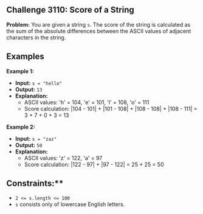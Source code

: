 ## Challenge 3110: Score of a String

**Problem:**
You are given a string `s`. The score of the string is calculated as the sum of the absolute differences between the ASCII values of adjacent characters in the string. 

## Examples
**Example 1:**

- **Input:** `s = "hello"`
- **Output:** `13`
- **Explanation:** 
  - ASCII values: 'h' = 104, 'e' = 101, 'l' = 108, 'o' = 111
  - Score calculation: |104 - 101| + |101 - 108| + |108 - 108| + |108 - 111| = 3 + 7 + 0 + 3 = 13

**Example 2:**

- **Input:** `s = "zaz"`
- **Output:** `50`
- **Explanation:** 
  - ASCII values: 'z' = 122, 'a' = 97
  - Score calculation: |122 - 97| + |97 - 122| = 25 + 25 = 50

## Constraints:**

- `2 <= s.length <= 100`
- `s` consists only of lowercase English letters.
